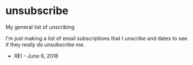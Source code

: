 # unsubscribe
My general list of unscribing

I'm just making a list of email subscriptions that I unscribe and dates to see if they really do unsubscribe me.

* REI - June 6, 2016
